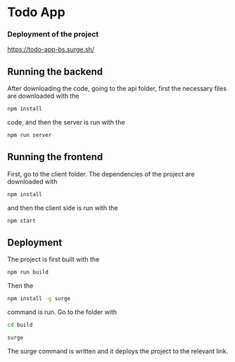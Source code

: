 # Todo App

### Deployment of the project
https://todo-app-bs.surge.sh/
## Running the backend
After downloading the code, going to the api folder, first the necessary files are downloaded with the 
```bash
npm install
```
code, and then the server is run with the 
```bash
npm run server
```
## Running the frontend
First, go to the client folder. The dependencies of the project are downloaded with 
```bash
npm install
```
and then the client side is run with the 
```bash
npm start
```
## Deployment
The project is first built with the 
```bash
npm run build
```
Then the 
```bash
npm install -g surge
```
command is run.
Go to the folder with 
```bash
cd build
```
```bash
surge
```
The surge command is written and it deploys the project to the relevant link.
